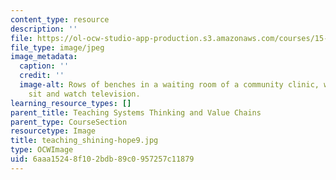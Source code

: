 ```yaml
---
content_type: resource
description: ''
file: https://ol-ocw-studio-app-production.s3.amazonaws.com/courses/15-232-business-model-innovation-global-health-in-frontier-markets-fall-2013/6aaa15248f102bdb89c0957257c11879_teaching_shining-hope9.jpg
file_type: image/jpeg
image_metadata:
  caption: ''
  credit: ''
  image-alt: Rows of benches in a waiting room of a community clinic, women and children
    sit and watch television.
learning_resource_types: []
parent_title: Teaching Systems Thinking and Value Chains
parent_type: CourseSection
resourcetype: Image
title: teaching_shining-hope9.jpg
type: OCWImage
uid: 6aaa1524-8f10-2bdb-89c0-957257c11879
---
```

